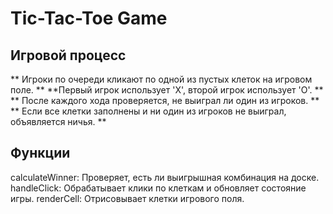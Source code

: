 # Tic-Tac-Toe Game

## Игровой процесс
** Игроки по очереди кликают по одной из пустых клеток на игровом поле. **
**Первый игрок использует 'X', второй игрок использует 'O'. **
** После каждого хода проверяется, не выиграл ли один из игроков. **
** Если все клетки заполнены и ни один из игроков не выиграл, объявляется ничья. **

## Функции
calculateWinner: Проверяет, есть ли выигрышная комбинация на доске.
handleClick: Обрабатывает клики по клеткам и обновляет состояние игры.
renderCell: Отрисовывает клетки игрового поля.
